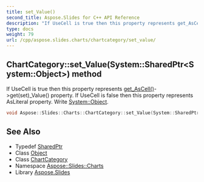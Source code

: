 ```yaml
---
title: set_Value()
second_title: Aspose.Slides for C++ API Reference
description: "If UseCell is true then this property represents get_AsCell()->get(set)_Value() property. If UseCell is false then this property represents AsLiteral property. Write System::Object."
type: docs
weight: 79
url: /cpp/aspose.slides.charts/chartcategory/set_value/
---
```

## ChartCategory::set_Value(System::SharedPtr\<System::Object\>) method


If UseCell is true then this property represents [get_AsCell()](../get_ascell/)->get(set)_Value() property. If UseCell is false then this property represents AsLiteral property. Write [System::Object](../../../system/object/).

```cpp
void Aspose::Slides::Charts::ChartCategory::set_Value(System::SharedPtr<System::Object> value) override
```

## See Also

* Typedef [SharedPtr](../../system/sharedptr/)
* Class [Object](../../system/object/)
* Class [ChartCategory](./)
* Namespace [Aspose::Slides::Charts](../)
* Library [Aspose.Slides](../../)